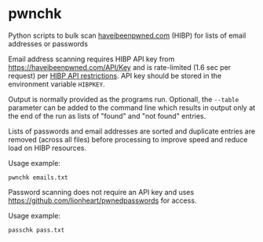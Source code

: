 # pwnchk


Python scripts to bulk scan [haveibeenpwned.com](https://haveibeenpwned.com) (HIBP) for lists of email addresses or passwords

Email address scanning requires HIBP API key from https://haveibeenpwned.com/API/Key and is rate-limited (1.6 sec per request) per [HIBP API restrictions](https://haveibeenpwned.com/API/v3#RateLimiting). API key should be stored in the environment variable `HIBPKEY`.

Output is normally provided as the programs run. Optionall, the `--table` parameter can be added
to the command line which results in output only at the end of the run as lists of "found" and
"not found" entries. 

Lists of passwords and email addresses are sorted and duplicate entries are removed (across all files)
before processing to improve speed and reduce load on HIBP resources. 

Usage example:

    pwnchk emails.txt

Password scanning does not require an API key and uses https://github.com/lionheart/pwnedpasswords for access.   

Usage example:

    passchk pass.txt
